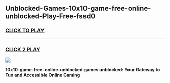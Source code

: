 
## Unblocked-Games-10x10-game-free-online-unblocked-Play-Free-fssd0
<h3>
<a href="https://premium76.site?title=10x10-game-free-online-unblocked&ref=15A">CLICK TO PLAY</a></h3>
<hr>

<h3>
<a href="https://premium76.site?title=10x10-game-free-online-unblocked&ref=15A">CLICK 2 PLAY</a>
  
</h3>

<a href="https://premium76.site?title=10x10-game-free-online-unblocked&ref=15A"><img src="https://clearcache.store/games.png"></a>


**10x10-game-free-online-unblocked games unblocked: Your Gateway to Fun and Accessible Online Gaming**
